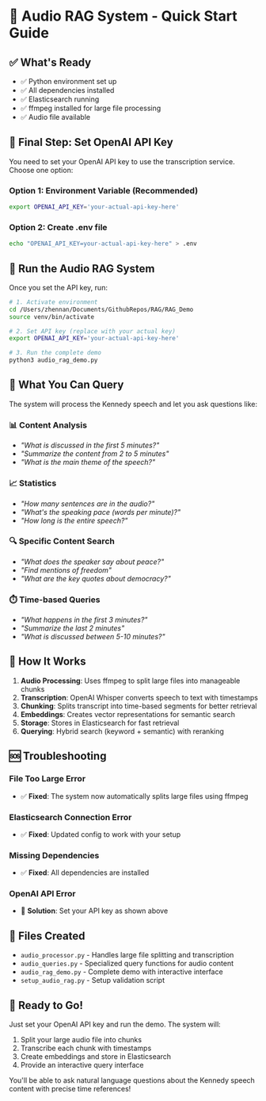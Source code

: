 # 🎵 Audio RAG System - Quick Start Guide

## ✅ What's Ready
- ✅ Python environment set up
- ✅ All dependencies installed
- ✅ Elasticsearch running
- ✅ ffmpeg installed for large file processing
- ✅ Audio file available

## 🔑 Final Step: Set OpenAI API Key

You need to set your OpenAI API key to use the transcription service. Choose one option:

### Option 1: Environment Variable (Recommended)
```bash
export OPENAI_API_KEY='your-actual-api-key-here'
```

### Option 2: Create .env file
```bash
echo "OPENAI_API_KEY=your-actual-api-key-here" > .env
```

## 🚀 Run the Audio RAG System

Once you set the API key, run:

```bash
# 1. Activate environment
cd /Users/zhennan/Documents/GithubRepos/RAG/RAG_Demo
source venv/bin/activate

# 2. Set API key (replace with your actual key)
export OPENAI_API_KEY='your-actual-api-key-here'

# 3. Run the complete demo
python3 audio_rag_demo.py
```

## 🎯 What You Can Query

The system will process the Kennedy speech and let you ask questions like:

### 📊 Content Analysis
- *"What is discussed in the first 5 minutes?"*
- *"Summarize the content from 2 to 5 minutes"*
- *"What is the main theme of the speech?"*

### 📈 Statistics
- *"How many sentences are in the audio?"*
- *"What's the speaking pace (words per minute)?"*
- *"How long is the entire speech?"*

### 🔍 Specific Content Search
- *"What does the speaker say about peace?"*
- *"Find mentions of freedom"*
- *"What are the key quotes about democracy?"*

### ⏱️ Time-based Queries
- *"What happens in the first 3 minutes?"*
- *"Summarize the last 2 minutes"*
- *"What is discussed between 5-10 minutes?"*

## 🔧 How It Works

1. **Audio Processing**: Uses ffmpeg to split large files into manageable chunks
2. **Transcription**: OpenAI Whisper converts speech to text with timestamps
3. **Chunking**: Splits transcript into time-based segments for better retrieval
4. **Embeddings**: Creates vector representations for semantic search
5. **Storage**: Stores in Elasticsearch for fast retrieval
6. **Querying**: Hybrid search (keyword + semantic) with reranking

## 🆘 Troubleshooting

### File Too Large Error
- ✅ **Fixed**: The system now automatically splits large files using ffmpeg

### Elasticsearch Connection Error
- ✅ **Fixed**: Updated config to work with your setup

### Missing Dependencies
- ✅ **Fixed**: All dependencies are installed

### OpenAI API Error
- 🔑 **Solution**: Set your API key as shown above

## 📁 Files Created

- `audio_processor.py` - Handles large file splitting and transcription
- `audio_queries.py` - Specialized query functions for audio content
- `audio_rag_demo.py` - Complete demo with interactive interface
- `setup_audio_rag.py` - Setup validation script

## 🎉 Ready to Go!

Just set your OpenAI API key and run the demo. The system will:
1. Split your large audio file into chunks
2. Transcribe each chunk with timestamps
3. Create embeddings and store in Elasticsearch
4. Provide an interactive query interface

You'll be able to ask natural language questions about the Kennedy speech content with precise time references!
